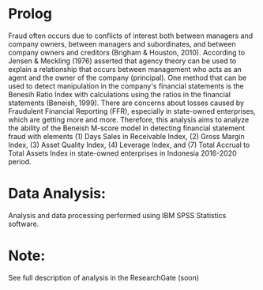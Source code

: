 # Prolog
Fraud often occurs due to conflicts of interest both between managers and company owners, between managers and subordinates, and between company owners and creditors (Brigham & Houston, 2010). According to Jensen & Meckling (1976) asserted that agency theory can be used to explain a relationship that occurs between management who acts as an agent and the owner of the company (principal). One method that can be used to detect manipulation in the company's financial statements is the Benesih Ratio Index with calculations using the ratios in the financial statements (Beneish, 1999). There are concerns about losses caused by Fraudulent Financial Reporting (FFR), especially in state-owned enterprises, which are getting more and more. Therefore, this analysis aims to analyze the ability of the Beneish M-score model in detecting financial statement fraud with elements (1) Days Sales in Receivable Index, (2) Gross Margin Index, (3) Asset Quality Index, (4) Leverage Index, and (7) Total Accrual to Total Assets Index in state-owned enterprises in Indonesia 2016-2020 period.
# Data Analysis:
Analysis and data processing performed using IBM SPSS Statistics software.
# Note:
See full description of analysis in the ResearchGate (soon)
